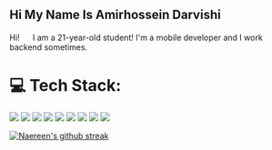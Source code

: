 ## Hi My Name Is Amirhossein Darvishi

<!--
**AMIRHOSSEINDARVISHI/AmirhosseinDarvishi** is a ✨ _special_ ✨ repository because its `README.md` (this file) appears on your GitHub profile.

Here are some ideas to get you started:

- 🔭 I’m currently working on ...
- 🌱 I’m currently learning ...
- 👯 I’m looking to collaborate on ...
- 🤔 I’m looking for help with ...
- 💬 Ask me about ...
- 📫 How to reach me: ...
- 😄 Pronouns: ...
- ⚡ Fun fact: ...
-->
Hi! <img src="https://raw.githubusercontent.com/aemmadi/aemmadi/master/wave.gif" height="15"> I am a 21-year-old student! I'm a mobile developer and I work backend sometimes.

# 💻 Tech Stack:
<img src="https://img.shields.io/badge/Flutter-1572B6?style=for-the-badge&logo=flutter&logoColor=white"> <img src="https://img.shields.io/badge/Python-6AA84F?style=for-the-badge&logo=python&logoColor=white">
<img src="https://img.shields.io/badge/Kotlin-E34F26?style=for-the-badge&logo=kotlin&logoColor=white">
<img src="https://img.shields.io/badge/Machine_learning-FF1100?style=for-the-badge&logo=python&logoColor=white">
<img src="https://img.shields.io/badge/Java-072571?style=for-the-badge&logo=Java&logoColor=white">
<img src="https://img.shields.io/badge/Visual_Studio_Code-00FFBF?style=for-the-badge&logo=visual%20studio%20code&logoColor=white">
<img src="https://img.shields.io/badge/Augmented_reality-674EA7?style=for-the-badge&logo=augmentedreality&logoColor=white">
<img src="https://img.shields.io/badge/Virtual_reality-31A1FF?style=for-the-badge&logo=VR&logoColor=white">
<img src="https://img.shields.io/badge/Artificial_intelligence-999999?style=for-the-badge&logo=opencl&logoColor=white">


[![Naereen's github streak](https://github-readme-streak-stats.herokuapp.com/?user=AMIRHOSSEINDARVISHI&theme=blue-green)](https://github.com/AMIRHOSSEINDARVISHI)





